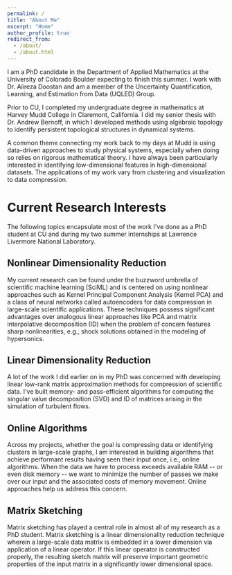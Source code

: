 ```yaml
---
permalink: /
title: "About Me"
excerpt: "Home"
author_profile: true
redirect_from: 
  - /about/
  - /about.html
---
```


I am a PhD candidate in the Department of Applied Mathematics at the University of Colorado Boulder expecting to finish this summer. I work with Dr. Alireza Doostan and am a member of the Uncertainty Quantification, Learning, and Estimation from Data (UQLED) Group. 

Prior to CU, I completed my undergraduate degree in mathematics at Harvey Mudd College in Claremont, California. I did my senior thesis with Dr. Andrew Bernoff, in which I developed methods using algebraic topology to identify persistent topological structures in dynamical systems.  

A common theme connecting my work back to my days at Mudd is using data-driven approaches to study physical systems, especially when doing so relies on rigorous mathematical theory. I have always been particularly interested in identifying low-dimensional features in high-dimensional datasets. The applications of my work vary from clustering and visualization to data compression.

Current Research Interests 
======

The following topics encapsulate most of the work I've done as a PhD student at CU and during my two summer internships at Lawrence Livermore National Laboratory.

Nonlinear Dimensionality Reduction 
------

My current research can be found under the buzzword umbrella of scientific machine learning (SciML) and is centered on using nonlinear approaches such as Kernel Principal Component Analysis (Kernel PCA) and a class of neural networks called autoencoders for data compression in large-scale scientific applications. These techniques possess significant advantages over analogous linear approaches like PCA and matrix interpolative decomposition (ID) when the problem of concern features sharp nonlinearities, e.g., shock solutions obtained in the modeling of hypersonics.

Linear Dimensionality Reduction 
------

A lot of the work I did earlier on in my PhD was concerned with developing linear low-rank matrix approximation methods for compression of scientific data. I've built memory- and pass-efficient algorithms for computing the singular value decomposition (SVD) and ID of matrices arising in the simulation of turbulent flows. 

Online Algorithms 
------

Across my projects, whether the goal is compressing data or identifying clusters in large-scale graphs, I am interested in building algorithms that achieve performant results having seen their input once, i.e., online algorithms. When the data we have to process exceeds available RAM -- or even disk memory -- we want to minimize the number of passes we make over our input and the associated costs of memory movement. Online approaches help us address this concern.



Matrix Sketching
------

Matrix sketching has played a central role in almost all of my research as a PhD student. Matrix sketching is a linear dimensionality reduction technique wherein a large-scale data matrix is embedded in a lower dimension via application of a linear operator. If this linear operator is constructed properly, the resulting sketch matrix will preserve important geometric properties of the input matrix in a significantly lower dimensional space. 
